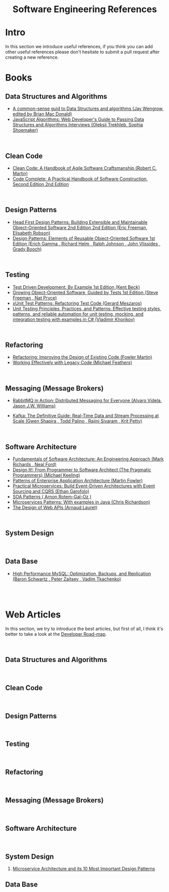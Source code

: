 <h1 align="center">
Software Engineering References
</h1>

# Intro 
In this section we introduce useful references, if you think you can add other useful references please don't hesitate to submit a pull request after creating a new reference.

# Books

## Data Structures and Algorithms

* [A common-sense guid to Data Structures and algorithms (Jay Wengrow, edited by Brian Mac Donald)](Data%20Structures%20and%20Algorithms/a-common-sense-guid-to-data-structures-and-algorithms.md)
* [JavaScript Algorithms: Web Developer's Guide to Passing Data Structures and Algorithms Interviews (Oleksii Trekhleb, Sophia Shoemaker)](Data%20Structures%20and%20Algorithms/javascript-algorithms-web-developer-guid-to-passing-interviews.md)

<br>

## Clean Code

* [Clean Code: A Handbook of Agile Software Craftsmanship (Robert C. Martin)](Clean%20Code/clean-code-robert-martins.md)
* [Code Complete: A Practical Handbook of Software Construction, Second Edition 2nd Edition](Clean%20Code/code-complete-a-practical-handbook-of-software.md)

<br>

## Design Patterns
* [Head First Design Patterns: Building Extensible and Maintainable Object-Oriented Software 2nd Edition 2nd Edition (Eric Freeman, Elisabeth Robson)](Design%20Pattterns/head-first-design-patterns-eric-freeman.md)
* [Design Patterns: Elements of Reusable Object-Oriented Software 1st Edition (Erich Gamma , Richard Helm , Ralph Johnson , John Vlissides , Grady Booch)](Design%20Pattterns/design-patterns-elements-of-reusable-object-oriented-software.md)


<br>

## Testing
* [Test Driven Development: By Example 1st Edition (Kent Beck)](Testing/test-driven-development-by-example-kent-back.md)
* [Growing Object-Oriented Software, Guided by Tests 1st Edition (Steve Freeman , Nat Pryce)](Testing/growing-object-oriented-software-guided-by-tests.md)
* [xUnit Test Patterns: Refactoring Test Code (Gerard Meszaros)](Testing/x-unit-test-patterns-refactoring-test-code.md)
* [Unit Testing Principles, Practices, and Patterns: Effective testing styles, patterns, and reliable automation for unit testing, mocking, and integration testing with examples in C# (Vladimir Khorikov)](Testing/unit-testing-principles-practices-and-patterns-vladmir.md)


<br>

## Refactoring

* [Refactoring: Improving the Design of Existing Code (Fowler Martin)](Refactoring/refactoring-improving-the-design-of-existing-code.md)
* [Working Effectively with Legacy Code (Michael Feathers)](Refactoring/working-effectively-with-legacy-code.md)

<br>

## Messaging (Message Brokers)
* [RabbitMQ in Action: Distributed Messaging for Everyone (Alvaro Videla, Jason J.W. Williams)](Messaging/rabbit-mq-in-action-distributed-messaging.md)

* [Kafka: The Definitive Guide: Real-Time Data and Stream Processing at Scale (Gwen Shapira , Todd Palino , Rajini Sivaram , Krit Petty)](Messaging/kafka-the-definitive-guid-Real-time-data.md)

<br>

## Software Architecture
* [Fundamentals of Software Architecture: An Engineering Approach (Mark Richards , Neal Ford)](Software%20Architecture/fundamentals-of-software-architecture-an-engineer-approach.md)
* [Design It!: From Programmer to Software Architect (The Pragmatic Programmers) (Michael Keeling) ](Software%20Architecture/design-it-from-programmer-to-architecture.md)
* [Patterns of Enterprise Application Architecture (Martin Fowler)](Software%20Architecture/patterns-of-enterprise-application-architecture.md)
* [Practical Microservices: Build Event-Driven Architectures with Event Sourcing and CQRS (Ethan Garofolo)](Software%20Architecture/practical-microservices-build-event-driven-architectures.md)
* [SOA Patterns ( Arnon Rotem-Gal-Oz )](Software%20Architecture/soa-patterns.md)
* [Microservices Patterns: With examples in Java (Chris Richardson)](Software%20Architecture/microservice-patterns-with-examples-in-java.md)
* [The Design of Web APIs (Arnaud Lauret)](Software%20Architecture/the-design-of-web-APIs.md)

<br>

## System Design 

<br>

## Data Base
* [High Performance MySQL: Optimization, Backups, and Replication (Baron Schwartz , Peter Zaitsev , Vadim Tkachenko)](Data%20Base/high-performance-mysql-optimization.md)

<br><br>

# Web Articles 
In this section, we try to introduce the best articles, but first of all, I think it's better to take a look at the [Developer Road-map](https://github.com/kamranahmedse/developer-roadmap).

<br>

## Data Structures and Algorithms


<br>

## Clean Code
 

<br>

## Design Patterns
 

<br>

## Testing
 

<br>

## Refactoring

 
<br>

## Messaging (Message Brokers)
 
<br>

## Software Architecture
 
<br>

## System Design 

1. [Microservice Architecture and its 10 Most Important Design Patterns](https://towardsdatascience.com/microservice-architecture-and-its-10-most-important-design-patterns-824952d7fa41)

## Data Base

